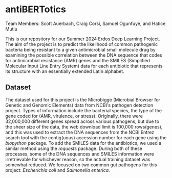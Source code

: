 # antiBERTotics

Team Members: 
Scott Auerbach, Craig Corsi, Samuel Ogunfuye, and Hatice Mutlu

This is our repository for our Summer 2024 Erdos Deep Learning Project. The aim of the project is to predict the likelihood of common pathogenic bacteria being resistant to a given antimicrobial small molecule drug by examining the possible correlation between the DNA sequence that codes for antimicrobial resistance (AMR) genes and the SMILES (Simplified Molecular Input Line Entry System) data for each antibiotic that represents its structure with an essentially extended Latin alphabet. 


## Dataset

The dataset used for this project is the Microbigge (Microbial Browser for Genetic and Genomic Elements) data from NCBI's pathogen detection project. Types of information include the bacterial species, the type of the gene coded for (AMR, virulence, or stress). Originally, there were 32,000,000 different genes spread across various pathogens, but due to the sheer size of the data, the web download limit is 100,000 rows(genes), and this was used to extract the DNA sequences from the NCBI Entrez search tool with the contig(uous) accession number for each gene using the *biopython* package. To add the SMILES data for the antibiotics, we used a similar method using the *requests* package. During both of these processes, some of the DNA sequences and SMILES information were irretrievable for whichever reason, so the actual training dataset was somewhat reduced. We focused on two common gut pathogens for this project: *Escherichia coli* and *Salmonella enterica*.
